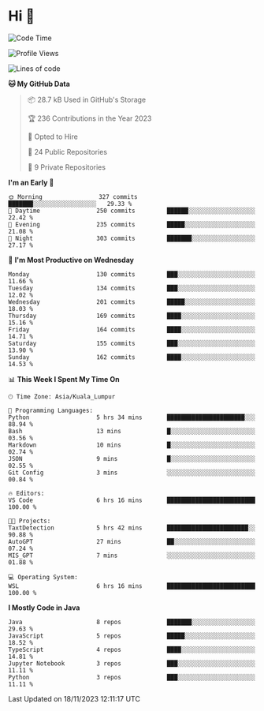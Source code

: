 <h1>Hi 👋</h1>

<!--START_SECTION:waka-->
![Code Time](http://img.shields.io/badge/Code%20Time-422%20hrs%205%20mins-blue)

![Profile Views](http://img.shields.io/badge/Profile%20Views-0-blue)

![Lines of code](https://img.shields.io/badge/From%20Hello%20World%20I%27ve%20Written-1.2%20million%20lines%20of%20code-blue)

**🐱 My GitHub Data** 

> 📦 28.7 kB Used in GitHub's Storage 
 > 
> 🏆 236 Contributions in the Year 2023
 > 
> 💼 Opted to Hire
 > 
> 📜 24 Public Repositories 
 > 
> 🔑 9 Private Repositories 
 > 
**I'm an Early 🐤** 

```text
🌞 Morning                327 commits         ███████░░░░░░░░░░░░░░░░░░   29.33 % 
🌆 Daytime                250 commits         ██████░░░░░░░░░░░░░░░░░░░   22.42 % 
🌃 Evening                235 commits         █████░░░░░░░░░░░░░░░░░░░░   21.08 % 
🌙 Night                  303 commits         ███████░░░░░░░░░░░░░░░░░░   27.17 % 
```
📅 **I'm Most Productive on Wednesday** 

```text
Monday                   130 commits         ███░░░░░░░░░░░░░░░░░░░░░░   11.66 % 
Tuesday                  134 commits         ███░░░░░░░░░░░░░░░░░░░░░░   12.02 % 
Wednesday                201 commits         █████░░░░░░░░░░░░░░░░░░░░   18.03 % 
Thursday                 169 commits         ████░░░░░░░░░░░░░░░░░░░░░   15.16 % 
Friday                   164 commits         ████░░░░░░░░░░░░░░░░░░░░░   14.71 % 
Saturday                 155 commits         ███░░░░░░░░░░░░░░░░░░░░░░   13.90 % 
Sunday                   162 commits         ████░░░░░░░░░░░░░░░░░░░░░   14.53 % 
```


📊 **This Week I Spent My Time On** 

```text
🕑︎ Time Zone: Asia/Kuala_Lumpur

💬 Programming Languages: 
Python                   5 hrs 34 mins       ██████████████████████░░░   88.94 % 
Bash                     13 mins             █░░░░░░░░░░░░░░░░░░░░░░░░   03.56 % 
Markdown                 10 mins             █░░░░░░░░░░░░░░░░░░░░░░░░   02.74 % 
JSON                     9 mins              █░░░░░░░░░░░░░░░░░░░░░░░░   02.55 % 
Git Config               3 mins              ░░░░░░░░░░░░░░░░░░░░░░░░░   00.84 % 

🔥 Editors: 
VS Code                  6 hrs 16 mins       █████████████████████████   100.00 % 

🐱‍💻 Projects: 
TaxtDetection            5 hrs 42 mins       ███████████████████████░░   90.88 % 
AutoGPT                  27 mins             ██░░░░░░░░░░░░░░░░░░░░░░░   07.24 % 
MIS_GPT                  7 mins              ░░░░░░░░░░░░░░░░░░░░░░░░░   01.88 % 

💻 Operating System: 
WSL                      6 hrs 16 mins       █████████████████████████   100.00 % 
```

**I Mostly Code in Java** 

```text
Java                     8 repos             ███████░░░░░░░░░░░░░░░░░░   29.63 % 
JavaScript               5 repos             █████░░░░░░░░░░░░░░░░░░░░   18.52 % 
TypeScript               4 repos             ████░░░░░░░░░░░░░░░░░░░░░   14.81 % 
Jupyter Notebook         3 repos             ███░░░░░░░░░░░░░░░░░░░░░░   11.11 % 
Python                   3 repos             ███░░░░░░░░░░░░░░░░░░░░░░   11.11 % 
```




 Last Updated on 18/11/2023 12:11:17 UTC
<!--END_SECTION:waka-->
